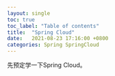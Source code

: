```yaml
---
layout: single
toc: true
toc_label: "Table of contents"
title:  "Spring Cloud"
date:   2021-08-23 17:16:00 +0800
categories: Spring SpringCloud
---
```


先预定学一下Spring Cloud。